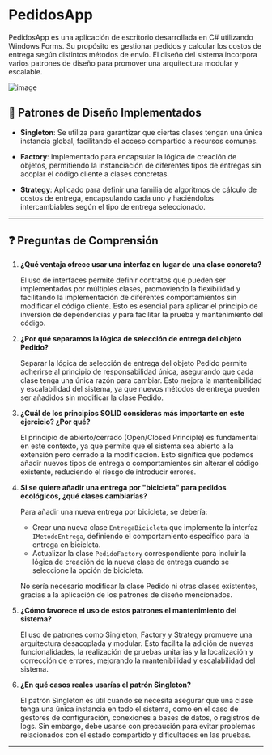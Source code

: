 # PedidosApp

PedidosApp es una aplicación de escritorio desarrollada en C# utilizando Windows Forms. Su propósito es gestionar pedidos y calcular los costos de entrega según distintos métodos de envío. El diseño del sistema incorpora varios patrones de diseño para promover una arquitectura modular y escalable.

![image](https://github.com/user-attachments/assets/735b1cf3-045a-472e-8e39-b6f4da25c813)

## 🧩 Patrones de Diseño Implementados

- **Singleton**: Se utiliza para garantizar que ciertas clases tengan una única instancia global, facilitando el acceso compartido a recursos comunes.

- **Factory**: Implementado para encapsular la lógica de creación de objetos, permitiendo la instanciación de diferentes tipos de entregas sin acoplar el código cliente a clases concretas.

- **Strategy**: Aplicado para definir una familia de algoritmos de cálculo de costos de entrega, encapsulando cada uno y haciéndolos intercambiables según el tipo de entrega seleccionado.

---

## ❓ Preguntas de Comprensión

1. **¿Qué ventaja ofrece usar una interfaz en lugar de una clase concreta?**

   El uso de interfaces permite definir contratos que pueden ser implementados por múltiples clases, promoviendo la flexibilidad y facilitando la implementación de diferentes comportamientos sin modificar el código cliente. Esto es esencial para aplicar el principio de inversión de dependencias y para facilitar la prueba y mantenimiento del código.


2. **¿Por qué separamos la lógica de selección de entrega del objeto Pedido?**

   Separar la lógica de selección de entrega del objeto Pedido permite adherirse al principio de responsabilidad única, asegurando que cada clase tenga una única razón para cambiar. Esto mejora la mantenibilidad y escalabilidad del sistema, ya que nuevos métodos de entrega pueden ser añadidos sin modificar la clase Pedido.


3. **¿Cuál de los principios SOLID consideras más importante en este ejercicio? ¿Por qué?**

   El principio de abierto/cerrado (Open/Closed Principle) es fundamental en este contexto, ya que permite que el sistema sea abierto a la extensión pero cerrado a la modificación. Esto significa que podemos añadir nuevos tipos de entrega o comportamientos sin alterar el código existente, reduciendo el riesgo de introducir errores.


4. **Si se quiere añadir una entrega por "bicicleta" para pedidos ecológicos, ¿qué clases cambiarías?**

   Para añadir una nueva entrega por bicicleta, se debería:

   - Crear una nueva clase `EntregaBicicleta` que implemente la interfaz `IMetodoEntrega`, definiendo el comportamiento específico para la entrega en bicicleta.
   - Actualizar la clase `PedidoFactory` correspondiente para incluir la lógica de creación de la nueva clase de entrega cuando se seleccione la opción de bicicleta.

   No sería necesario modificar la clase Pedido ni otras clases existentes, gracias a la aplicación de los patrones de diseño mencionados.


5. **¿Cómo favorece el uso de estos patrones el mantenimiento del sistema?**

   El uso de patrones como Singleton, Factory y Strategy promueve una arquitectura desacoplada y modular. Esto facilita la adición de nuevas funcionalidades, la realización de pruebas unitarias y la localización y corrección de errores, mejorando la mantenibilidad y escalabilidad del sistema.


6. **¿En qué casos reales usarías el patrón Singleton?**

   El patrón Singleton es útil cuando se necesita asegurar que una clase tenga una única instancia en todo el sistema, como en el caso de gestores de configuración, conexiones a bases de datos, o registros de logs. Sin embargo, debe usarse con precaución para evitar problemas relacionados con el estado compartido y dificultades en las pruebas.

---
